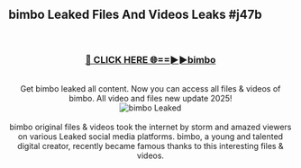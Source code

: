 ## bimbo Leaked Files And Videos Leaks #j47b
<br>
<div align="center">
<h3><a href="https://watchclip.my.id/bimbo" rel="nofollow">🔴 CLICK HERE 🌐==►►bimbo</a></h3>
<br>
Get bimbo leaked all content. Now you can access all files & videos of bimbo. All video and files new update 2025!
<br>
<a href="https://watchclip.my.id/bimbo" rel="nofollow" data-target="animated-image.originalLink"><img src="https://i.ibb.co.com/WyWwxjT/player-gif2.gif" alt="bimbo Leaked" style="max-width: 100%; display: inline-block;" data-target="animated-image.originalImage"></a>
<br><br>
bimbo original files & videos took the internet by storm and amazed viewers on various Leaked social media platforms. bimbo, a young and talented digital creator, recently became famous thanks to this interesting files & videos.
</div>
<br>